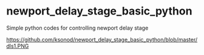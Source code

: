 # newport_delay_stage_basic_python
Simple python codes for controlling newport delay stage


https://github.com/ksonod/newport_delay_stage_basic_python/blob/master/dls1.PNG
